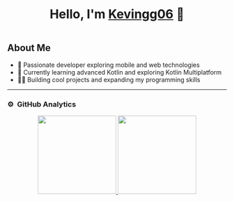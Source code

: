 <div align="center">
<h1 align="center">Hello, I'm <a href="https://github.com/Kevingg06">Kevingg06</a> 👋</h1>
</div>
<img src="">

## About Me

- 🌱 Passionate developer exploring mobile and web technologies
- 📗 Currently learning advanced Kotlin and exploring Kotlin Multiplatform
- 🧑‍💻 Building cool projects and expanding my programming skills

---

### ⚙️ &nbsp;GitHub Analytics

<p align="center">
<a href="https://github.com/Kevingg06">
  <img height="180em" src="https://github-readme-stats-eight-theta.vercel.app/api?username=Kevingg06&show_icons=true&theme=algolia&include_all_commits=true&count_private=true"/>
  <img height="180em" src="https://github-readme-stats-eight-theta.vercel.app/api/top-langs/?username=Kevingg06&layout=compact&langs_count=8&theme=algolia"/>
</a>
</p>
